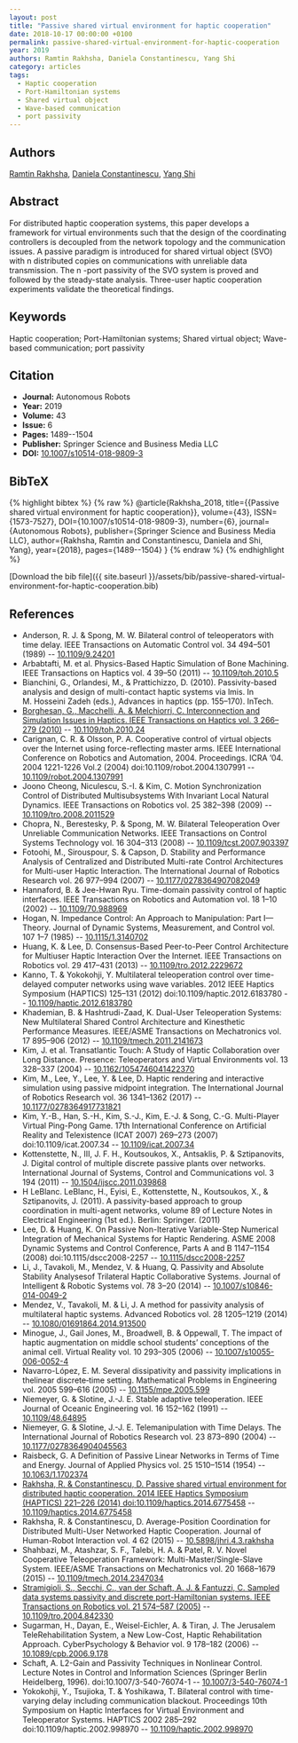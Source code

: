 ```yaml
---
layout: post
title: "Passive shared virtual environment for haptic cooperation"
date: 2018-10-17 00:00:00 +0100
permalink: passive-shared-virtual-environment-for-haptic-cooperation
year: 2019
authors: Ramtin Rakhsha, Daniela Constantinescu, Yang Shi
category: articles
tags:
  - Haptic cooperation
  - Port-Hamiltonian systems
  - Shared virtual object
  - Wave-based communication
  - port passivity
---
```

 
## Authors
[Ramtin Rakhsha](authors/ramtin-rakhsha), [Daniela Constantinescu](authors/daniela-constantinescu), [Yang Shi](authors/yang-shi)
 
## Abstract
For distributed haptic cooperation systems, this paper develops a framework for virtual environments such that the design of the coordinating controllers is decoupled from the network topology and the communication issues. A passive paradigm is introduced for shared virtual object (SVO) with n distributed copies on communications with unreliable data transmission. The n -port passivity of the SVO system is proved and followed by the steady-state analysis. Three-user haptic cooperation experiments validate the theoretical findings.
 
## Keywords
Haptic cooperation; Port-Hamiltonian systems; Shared virtual object; Wave-based communication; port passivity
 
## Citation
- **Journal:** Autonomous Robots
- **Year:** 2019
- **Volume:** 43
- **Issue:** 6
- **Pages:** 1489--1504
- **Publisher:** Springer Science and Business Media LLC
- **DOI:** [10.1007/s10514-018-9809-3](https://doi.org/10.1007/s10514-018-9809-3)
 
## BibTeX
{% highlight bibtex %}
{% raw %}
@article{Rakhsha_2018,
  title={{Passive shared virtual environment for haptic cooperation}},
  volume={43},
  ISSN={1573-7527},
  DOI={10.1007/s10514-018-9809-3},
  number={6},
  journal={Autonomous Robots},
  publisher={Springer Science and Business Media LLC},
  author={Rakhsha, Ramtin and Constantinescu, Daniela and Shi, Yang},
  year={2018},
  pages={1489--1504}
}
{% endraw %}
{% endhighlight %}
 
[Download the bib file]({{ site.baseurl }}/assets/bib/passive-shared-virtual-environment-for-haptic-cooperation.bib)
 
## References
- Anderson, R. J. & Spong, M. W. Bilateral control of teleoperators with time delay. IEEE Transactions on Automatic Control vol. 34 494–501 (1989) -- [10.1109/9.24201](https://doi.org/10.1109/9.24201)
- Arbabtafti, M. et al. Physics-Based Haptic Simulation of Bone Machining. IEEE Transactions on Haptics vol. 4 39–50 (2011) -- [10.1109/toh.2010.5](https://doi.org/10.1109/toh.2010.5)
- Bianchini, G., Orlandesi, M., & Prattichizzo, D. (2010). Passivity-based analysis and design of multi-contact haptic systems via lmis. In M. Hosseini Zadeh (eds.), Advances in haptics (pp. 155–170). InTech.
- [Borghesan, G., Macchelli, A. & Melchiorri, C. Interconnection and Simulation Issues in Haptics. IEEE Transactions on Haptics vol. 3 266–279 (2010)](interconnection-and-simulation-issues-in-haptics) -- [10.1109/toh.2010.24](https://doi.org/10.1109/toh.2010.24)
- Carignan, C. R. & Olsson, P. A. Cooperative control of virtual objects over the Internet using force-reflecting master arms. IEEE International Conference on Robotics and Automation, 2004. Proceedings. ICRA ’04. 2004 1221-1226 Vol.2 (2004) doi:10.1109/robot.2004.1307991 -- [10.1109/robot.2004.1307991](https://doi.org/10.1109/robot.2004.1307991)
- Joono Cheong, Niculescu, S.-I. & Kim, C. Motion Synchronization Control of Distributed Multisubsystems With Invariant Local Natural Dynamics. IEEE Transactions on Robotics vol. 25 382–398 (2009) -- [10.1109/tro.2008.2011529](https://doi.org/10.1109/tro.2008.2011529)
- Chopra, N., Berestesky, P. & Spong, M. W. Bilateral Teleoperation Over Unreliable Communication Networks. IEEE Transactions on Control Systems Technology vol. 16 304–313 (2008) -- [10.1109/tcst.2007.903397](https://doi.org/10.1109/tcst.2007.903397)
- Fotoohi, M., Sirouspour, S. & Capson, D. Stability and Performance Analysis of Centralized and Distributed Multi-rate Control Architectures for Multi-user Haptic Interaction. The International Journal of Robotics Research vol. 26 977–994 (2007) -- [10.1177/0278364907082049](https://doi.org/10.1177/0278364907082049)
- Hannaford, B. & Jee-Hwan Ryu. Time-domain passivity control of haptic interfaces. IEEE Transactions on Robotics and Automation vol. 18 1–10 (2002) -- [10.1109/70.988969](https://doi.org/10.1109/70.988969)
- Hogan, N. Impedance Control: An Approach to Manipulation: Part I—Theory. Journal of Dynamic Systems, Measurement, and Control vol. 107 1–7 (1985) -- [10.1115/1.3140702](https://doi.org/10.1115/1.3140702)
- Huang, K. & Lee, D. Consensus-Based Peer-to-Peer Control Architecture for Multiuser Haptic Interaction Over the Internet. IEEE Transactions on Robotics vol. 29 417–431 (2013) -- [10.1109/tro.2012.2229672](https://doi.org/10.1109/tro.2012.2229672)
- Kanno, T. & Yokokohji, Y. Multilateral teleoperation control over time-delayed computer networks using wave variables. 2012 IEEE Haptics Symposium (HAPTICS) 125–131 (2012) doi:10.1109/haptic.2012.6183780 -- [10.1109/haptic.2012.6183780](https://doi.org/10.1109/haptic.2012.6183780)
- Khademian, B. & Hashtrudi-Zaad, K. Dual-User Teleoperation Systems: New Multilateral Shared Control Architecture and Kinesthetic Performance Measures. IEEE/ASME Transactions on Mechatronics vol. 17 895–906 (2012) -- [10.1109/tmech.2011.2141673](https://doi.org/10.1109/tmech.2011.2141673)
- Kim, J. et al. Transatlantic Touch: A Study of Haptic Collaboration over Long Distance. Presence: Teleoperators and Virtual Environments vol. 13 328–337 (2004) -- [10.1162/1054746041422370](https://doi.org/10.1162/1054746041422370)
- Kim, M., Lee, Y., Lee, Y. & Lee, D. Haptic rendering and interactive simulation using passive midpoint integration. The International Journal of Robotics Research vol. 36 1341–1362 (2017) -- [10.1177/0278364917731821](https://doi.org/10.1177/0278364917731821)
- Kim, Y.-B., Han, S.-H., Kim, S.-J., Kim, E.-J. & Song, C.-G. Multi-Player Virtual Ping-Pong Game. 17th International Conference on Artificial Reality and Telexistence (ICAT 2007) 269–273 (2007) doi:10.1109/icat.2007.34 -- [10.1109/icat.2007.34](https://doi.org/10.1109/icat.2007.34)
- Kottenstette, N., <suffix>III</suffix>, J. F. H., Koutsoukos, X., Antsaklis, P. & Sztipanovits, J. Digital control of multiple discrete passive plants over networks. International Journal of Systems, Control and Communications vol. 3 194 (2011) -- [10.1504/ijscc.2011.039868](https://doi.org/10.1504/ijscc.2011.039868)
- H LeBlanc. LeBlanc, H., Eyisi, E., Kottenstette, N., Koutsoukos, X., & Sztipanovits, J. (2011). A passivity-based approach to group coordination in multi-agent networks, volume 89 of Lecture Notes in Electrical Engineering (1st ed.). Berlin: Springer. (2011)
- Lee, D. & Huang, K. On Passive Non-Iterative Variable-Step Numerical Integration of Mechanical Systems for Haptic Rendering. ASME 2008 Dynamic Systems and Control Conference, Parts A and B 1147–1154 (2008) doi:10.1115/dscc2008-2257 -- [10.1115/dscc2008-2257](https://doi.org/10.1115/dscc2008-2257)
- Li, J., Tavakoli, M., Mendez, V. & Huang, Q. Passivity and Absolute Stability Analysesof Trilateral Haptic Collaborative Systems. Journal of Intelligent &amp; Robotic Systems vol. 78 3–20 (2014) -- [10.1007/s10846-014-0049-2](https://doi.org/10.1007/s10846-014-0049-2)
- Mendez, V., Tavakoli, M. & Li, J. A method for passivity analysis of multilateral haptic systems. Advanced Robotics vol. 28 1205–1219 (2014) -- [10.1080/01691864.2014.913500](https://doi.org/10.1080/01691864.2014.913500)
- Minogue, J., Gail Jones, M., Broadwell, B. & Oppewall, T. The impact of haptic augmentation on middle school students’ conceptions of the animal cell. Virtual Reality vol. 10 293–305 (2006) -- [10.1007/s10055-006-0052-4](https://doi.org/10.1007/s10055-006-0052-4)
- Navarro-López, E. M. Several dissipativity and passivity implications in thelinear discrete‐time setting. Mathematical Problems in Engineering vol. 2005 599–616 (2005) -- [10.1155/mpe.2005.599](https://doi.org/10.1155/mpe.2005.599)
- Niemeyer, G. & Slotine, J.-J. E. Stable adaptive teleoperation. IEEE Journal of Oceanic Engineering vol. 16 152–162 (1991) -- [10.1109/48.64895](https://doi.org/10.1109/48.64895)
- Niemeyer, G. & Slotine, J.-J. E. Telemanipulation with Time Delays. The International Journal of Robotics Research vol. 23 873–890 (2004) -- [10.1177/0278364904045563](https://doi.org/10.1177/0278364904045563)
- Raisbeck, G. A Definition of Passive Linear Networks in Terms of Time and Energy. Journal of Applied Physics vol. 25 1510–1514 (1954) -- [10.1063/1.1702374](https://doi.org/10.1063/1.1702374)
- [Rakhsha, R. & Constantinescu, D. Passive shared virtual environment for distributed haptic cooperation. 2014 IEEE Haptics Symposium (HAPTICS) 221–226 (2014) doi:10.1109/haptics.2014.6775458](passive-shared-virtual-environment-for-distributed-haptic-cooperation) -- [10.1109/haptics.2014.6775458](https://doi.org/10.1109/haptics.2014.6775458)
- Rakhsha, R. & Constantinescu, D. Average-Position Coordination for Distributed Multi-User Networked Haptic Cooperation. Journal of Human-Robot Interaction vol. 4 62 (2015) -- [10.5898/jhri.4.3.rakhsha](https://doi.org/10.5898/jhri.4.3.rakhsha)
- Shahbazi, M., Atashzar, S. F., Talebi, H. A. & Patel, R. V. Novel Cooperative Teleoperation Framework: Multi-Master/Single-Slave System. IEEE/ASME Transactions on Mechatronics vol. 20 1668–1679 (2015) -- [10.1109/tmech.2014.2347034](https://doi.org/10.1109/tmech.2014.2347034)
- [Stramigioli, S., Secchi, C., van der Schaft, A. J. & Fantuzzi, C. Sampled data systems passivity and discrete port-Hamiltonian systems. IEEE Transactions on Robotics vol. 21 574–587 (2005)](sampled-data-systems-passivity-and-discrete-port-hamiltonian-systems) -- [10.1109/tro.2004.842330](https://doi.org/10.1109/tro.2004.842330)
- Sugarman, H., Dayan, E., Weisel-Eichler, A. & Tiran, J. The Jerusalem TeleRehabilitation System, a New Low-Cost, Haptic Rehabilitation Approach. CyberPsychology &amp; Behavior vol. 9 178–182 (2006) -- [10.1089/cpb.2006.9.178](https://doi.org/10.1089/cpb.2006.9.178)
- Schaft, A. L2-Gain and Passivity Techniques in Nonlinear Control. Lecture Notes in Control and Information Sciences (Springer Berlin Heidelberg, 1996). doi:10.1007/3-540-76074-1 -- [10.1007/3-540-76074-1](https://doi.org/10.1007/3-540-76074-1)
- Yokokohji, Y., Tsujioka, T. & Yoshikawa, T. Bilateral control with time-varying delay including communication blackout. Proceedings 10th Symposium on Haptic Interfaces for Virtual Environment and Teleoperator Systems. HAPTICS 2002 285–292 doi:10.1109/haptic.2002.998970 -- [10.1109/haptic.2002.998970](https://doi.org/10.1109/haptic.2002.998970)

